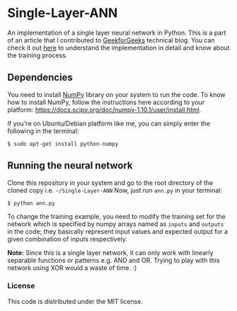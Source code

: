 # Single-Layer-ANN
An implementation of a single layer neural network in Python. This is a part of an article that I contributed to [GeekforGeeks](http://www.geeksforgeeks.org) technical blog. You can check it out [here](http://www.geeksforgeeks.org/implementing-ann-training-process-in-python/) to understand the implementation in detail and know about the training process.
## Dependencies
You need to install [NumPy](http://numpy.scipy.org/) library on your system to run the code. To know how to install NumPy, follow the instructions here according to your platform: https://docs.scipy.org/doc/numpy-1.10.1/user/install.html.  

If you're on Ubuntu/Debian platform like me, you can simply enter the following in the terminal:

    $ sudo apt-get install python-numpy

## Running the neural network
Clone this repository in your system and go to the root directory of the cloned copy i.e. `~/Single-Layer-ANN`
Now, just run `ann.py` in your terminal:

    $ python ann.py

To change the training example, you need to modify the training set for the network which is specified by numpy arrays named as `inputs` and `outputs` in the code; they basically represent input values and expected output for a given combination of inputs respectively.

**Note:** Since this is a single layer network, it can only work with linearly separable functions or patterns e.g. AND and OR. Trying to play with this network using XOR would a waste of time. :)

### License
This code is distributed under the MIT license.
